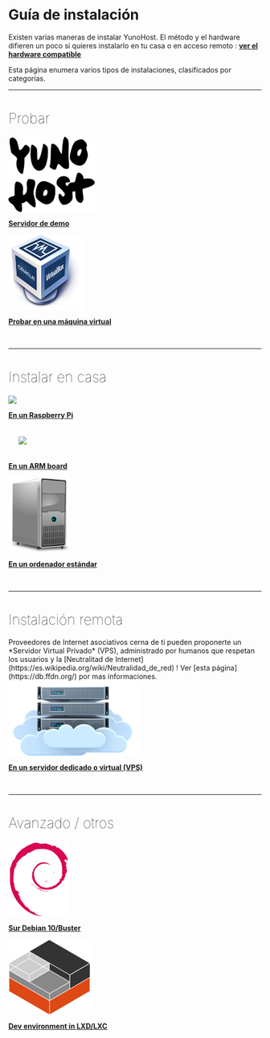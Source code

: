 # Guía de instalación

Existen varias maneras de instalar YunoHost. El método y el hardware difieren un poco si quieres instalarlo en tu casa o en acceso remoto : **[ver el hardware compatible](/hardware)**

Esta página enumera varios tipos de instalaciones, clasificados por categorías.

---

<h1 style="font-weight: 100">Probar</h1>

<div class="row">

<div class="col col-md-3 text-center">
<a href="/try"><img height=150 src="/images/logo.png" style="vertical-align:bottom"><b><p>Servidor de demo</p></b></a>
</div>

<div class="col col-md-3 text-center">
<a href="/install_on_virtualbox"><img src="/images/virtualbox.png" height=150 style="vertical-align:bottom"><b><p>Probar en una máquina virtual</p></b></a>
</div>

</div>

<br>

---

<h1 style="font-weight: 100">Instalar en casa</h1>

<div class="row">

<div class="col col-md-3 text-center">
<a href="/install_on_raspberry"><img src="/images/raspberrypi.jpg" height=150 style="vertical-align:bottom"><b><p>En un Raspberry Pi</p></b></a>
</div>

<div class="col col-md-3 text-center">
<a href="/install_on_arm_board"><img src="/images/olinuxino.jpg" height=150 style="vertical-align:bottom; padding:20px"><b><p>En un ARM board</p></b></a>
</div>

<div class="col col-md-3 text-center">
<a href="/install_iso"><img src="/images/computer.png" height=150 style="vertical-align:bottom"><b><p>En un ordenador estándar</p></b></a>
</div>

</div>

<br>

---

<h1 style="font-weight: 100">Instalación remota</h1>

<div class="alert alert-info" markdown="1">
<span class="glyphicon glyphicon-heart"></span> Proveedores de Internet asociativos cerna de ti pueden proponerte un *Servidor Virtual Privado* (VPS), administrado por humanos que respetan los usuarios y la [Neutralitad de Internet](https://es.wikipedia.org/wiki/Neutralidad_de_red) ! Ver [esta página](https://db.ffdn.org/) por mas informaciones.
</div>

<div class="row">

<div class="block-center text-center">
<a href="/install_on_vps"><img src="/images/vps.png" height=150 style="vertical-align:bottom; text-align:center"><b><p>En un servidor dedicado o virtual (VPS)</p></b></a>
</div>

</div>

<br>

---

<h1 style="font-weight: 100">Avanzado / otros</h1>

<div class="row">

<div class="col col-md-3 text-center">
<a href="/install_on_debian"><img height=150 src="/images/debian-logo.png" style="vertical-align:bottom">
<b><p>Sur Debian 10/Buster</p></b></a>
</div>

<div class="col col-md-3 text-center">
<a href="/dev"><img src="/images/lxc.png" height=150 style="vertical-align:bottom"><b><p>Dev environment in LXD/LXC</p></b></a>
</div>


</div>
